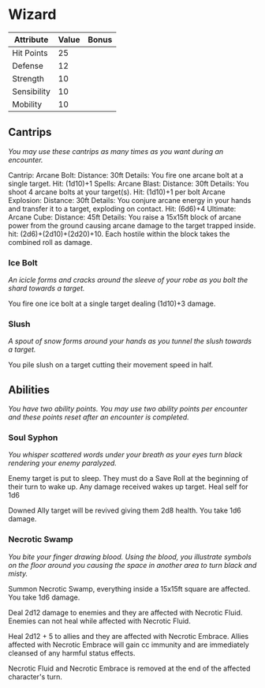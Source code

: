 # Wizard

|Attribute|Value|Bonus|
|---|---|---|
|Hit Points|25|<center> </center>|
|Defense|12|<center> </center>|
|Strength|10|<center> </center>|
|Sensibility|10|<center> </center>|
|Mobility|10|<center> </center>|

## Cantrips
_You may use these cantrips as many times as you want during an encounter._

Cantrip:
  Arcane Bolt:
    Distance: 30ft
    Details: You fire one arcane bolt at a single target.
    Hit: (1d10)+1
Spells:
  Arcane Blast:
    Distance: 30ft
    Details: You shoot 4 arcane bolts at your target(s).
    Hit: (1d10)+1 per bolt
  Arcane Explosion:
    Distance: 30ft
    Details: You conjure arcane energy in your hands and transfer it to a target, exploding on contact.
    Hit: (6d6)+4
Ultimate:
  Arcane Cube:
    Distance: 45ft
    Details: You raise a 15x15ft block of arcane power from the ground causing arcane damage to the target trapped inside.
    hit: (2d6)+(2d10)+(2d20)+10.  Each hostile within the block takes the combined roll as damage.

### Ice Bolt

_An icicle forms and cracks around the sleeve of your robe as you bolt the shard towards a target._

You fire one ice bolt at a single target dealing (1d10)+3 damage.

### Slush

_A spout of snow forms around your hands as you tunnel the slush towards a target._

You pile slush on a target cutting their movement speed in half.

## Abilities
_You have two ability points.  You may use two ability points per encounter and these points reset after an encounter is completed._

### Soul Syphon

_You whisper scattered words under your breath as your eyes turn black rendering your enemy paralyzed._

Enemy target is put to sleep. They must do a Save Roll at the beginning of their turn to wake up. Any damage received wakes up target. Heal self for 1d6

Downed Ally target will be revived giving them 2d8 health. You take 1d6 damage.

### Necrotic Swamp

_You bite your finger drawing blood.  Using the blood, you illustrate symbols on the floor around you causing the space in another area to turn black and misty._

Summon Necrotic Swamp, everything inside a 15x15ft square are affected. You take 1d6 damage.

Deal 2d12 damage to enemies and they are affected with Necrotic Fluid. Enemies can not heal while affected with Necrotic Fluid.

Heal 2d12 + 5 to allies and they are affected with Necrotic Embrace. Allies affected with Necrotic Embrace will gain cc immunity and are immediately cleansed of any harmful status effects.

Necrotic Fluid and Necrotic Embrace is removed at the end of the affected character's turn.
